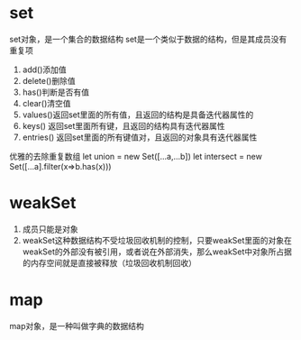 # set
set对象，是一个集合的数据结构
set是一个类似于数据的结构，但是其成员没有重复项


1. add()添加值
2. delete()删除值
3. has()判断是否有值
4. clear()清空值
5. values()返回set里面的所有值，且返回的结构是具备迭代器属性的
6. keys() 返回set里面所有键，且返回的结构具有迭代器属性
7. entries() 返回set里面的所有键值对，且返回的对象具有迭代器属性

优雅的去除重复数组
let union = new Set([...a,...b])
let intersect = new Set([...a].filter(x=>b.has(x)))

# weakSet 
1. 成员只能是对象
2. weakSet这种数据结构不受垃圾回收机制的控制，只要weakSet里面的对象在weakSet的外部没有被引用，或者说在外部消失，那么weakSet中对象所占据的内存空间就是直接被释放（垃圾回收机制回收）

# map
map对象，是一种叫做字典的数据结构


